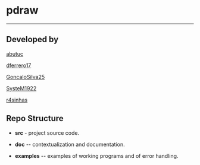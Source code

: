 # pdraw
-----

## Developed by

[abutuc](https://github.com/abutuc)

[dferrero17](https://github.com/dferrero17)

[GoncaloSilva25](https://github.com/GoncaloSilva25)

[SysteM1922](https://github.com/SysteM1922)

[r4sinhas](https://github.com/r4sinhas)

## Repo Structure

- **src** - project source code.

- **doc** -- contextualization and documentation.

- **examples** -- examples of working programs and of error handling.
